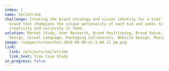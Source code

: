 ```yaml
---
index: 1
name: Smiletribe
challenge: Creating the brand strategy and visual identity for a kids' clothing
  brand that champions the unique personality of each kid and seeks to encourage
  creativity and curiosity in them.
solution: Market Study, User Research, Brand Positioning, Brand Voice, Logo
  Design, Visual Language, Packaging Collaterals, Website Design, Mascot Design
image: /images/screenshot-2024-08-06-at-3.04.12 pm.png
link:
  link: /projects/smiletribe
  link_text: View Case Study
in_progress: false
---
```

